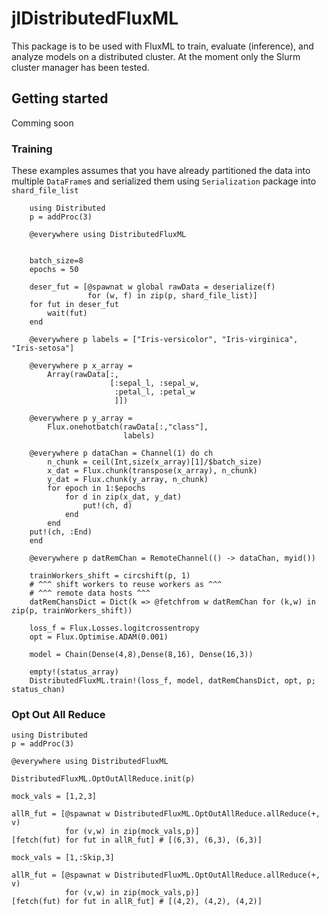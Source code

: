 # jlDistributedFluxML

This package is to be used with FluxML to train, evaluate (inference), and analyze models on a distributed cluster. At the moment only the Slurm cluster manager has been tested.

## Getting started
Comming soon

### Training
These examples assumes that you have already partitioned the data into multiple `DataFrame`s and serialized them using `Serialization` package  into `shard_file_list`
```
    using Distributed
    p = addProc(3)

    @everywhere using DistributedFluxML


    batch_size=8
    epochs = 50

    deser_fut = [@spawnat w global rawData = deserialize(f)
                 for (w, f) in zip(p, shard_file_list)]
    for fut in deser_fut
        wait(fut)
    end

    @everywhere p labels = ["Iris-versicolor", "Iris-virginica", "Iris-setosa"]

    @everywhere p x_array =
        Array(rawData[:,
                      [:sepal_l, :sepal_w,
                       :petal_l, :petal_w
                       ]])

    @everywhere p y_array =
        Flux.onehotbatch(rawData[:,"class"],
                         labels)

    @everywhere p dataChan = Channel(1) do ch
        n_chunk = ceil(Int,size(x_array)[1]/$batch_size)
        x_dat = Flux.chunk(transpose(x_array), n_chunk)
        y_dat = Flux.chunk(y_array, n_chunk)
        for epoch in 1:$epochs
            for d in zip(x_dat, y_dat)
                put!(ch, d)
            end
        end
	put!(ch, :End)
    end

    @everywhere p datRemChan = RemoteChannel(() -> dataChan, myid())

    trainWorkers_shift = circshift(p, 1)
    # ^^^ shift workers to reuse workers as ^^^
    # ^^^ remote data hosts ^^^
    datRemChansDict = Dict(k => @fetchfrom w datRemChan for (k,w) in zip(p, trainWorkers_shift))

    loss_f = Flux.Losses.logitcrossentropy
    opt = Flux.Optimise.ADAM(0.001)

    model = Chain(Dense(4,8),Dense(8,16), Dense(16,3))

    empty!(status_array)
    DistributedFluxML.train!(loss_f, model, datRemChansDict, opt, p; status_chan)
```


### Opt Out All Reduce
```
using Distributed
p = addProc(3)

@everywhere using DistributedFluxML

DistributedFluxML.OptOutAllReduce.init(p)

mock_vals = [1,2,3]

allR_fut = [@spawnat w DistributedFluxML.OptOutAllReduce.allReduce(+, v)
            for (v,w) in zip(mock_vals,p)]
[fetch(fut) for fut in allR_fut] # [(6,3), (6,3), (6,3)]

mock_vals = [1,:Skip,3]

allR_fut = [@spawnat w DistributedFluxML.OptOutAllReduce.allReduce(+, v)
            for (v,w) in zip(mock_vals,p)]
[fetch(fut) for fut in allR_fut] # [(4,2), (4,2), (4,2)]
```
